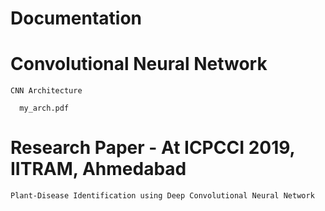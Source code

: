 # Documentation

# Convolutional Neural Network
  
    CNN Architecture
      
      my_arch.pdf
  
# Research Paper -  At ICPCCI 2019, IITRAM, Ahmedabad
    
    Plant-Disease Identification using Deep Convolutional Neural Network

